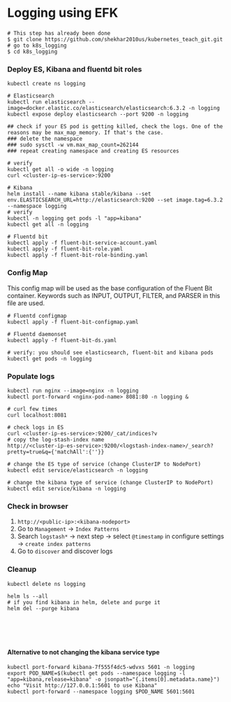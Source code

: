 # Logging using EFK

### 
```
# This step has already been done
$ git clone https://github.com/shekhar2010us/kubernetes_teach_git.git
# go to k8s_logging
$ cd k8s_logging
```

### Deploy ES, Kibana and fluentd bit roles
```
kubectl create ns logging

# Elasticsearch
kubectl run elasticsearch --image=docker.elastic.co/elasticsearch/elasticsearch:6.3.2 -n logging
kubectl expose deploy elasticsearch --port 9200 -n logging

## check if your ES pod is getting killed, check the logs. One of the reasons may be max_map_memory. If that's the case.
### delete the namespace
### sudo sysctl -w vm.max_map_count=262144
### repeat creating namespace and creating ES resources

# verify
kubectl get all -o wide -n logging
curl <cluster-ip-es-service>:9200

# Kibana
helm install --name kibana stable/kibana --set env.ELASTICSEARCH_URL=http://elasticsearch:9200 --set image.tag=6.3.2 --namespace logging
# verify
kubectl -n logging get pods -l "app=kibana"
kubectl get all -n logging

# Fluentd bit
kubectl apply -f fluent-bit-service-account.yaml
kubectl apply -f fluent-bit-role.yaml
kubectl apply -f fluent-bit-role-binding.yaml
```

### Config Map
This config map will be used as the base configuration of the Fluent Bit container. Keywords such as INPUT, OUTPUT, FILTER, and PARSER in this file are used.

```
# Fluentd configmap
kubectl apply -f fluent-bit-configmap.yaml

# Fluentd daemonset
kubectl apply -f fluent-bit-ds.yaml

# verify: you should see elasticsearch, fluent-bit and kibana pods
kubectl get pods -n logging
```

### Populate logs

```
kubectl run nginx --image=nginx -n logging
kubectl port-forward <nginx-pod-name> 8081:80 -n logging &

# curl few times
curl localhost:8081

# check logs in ES
curl <cluster-ip-es-service>:9200/_cat/indices?v
# copy the log-stash-index name
http://<cluster-ip-es-service>:9200/<logstash-index-name>/_search?pretty=true&q={'matchAll':{''}}

# change the ES type of service (change ClusterIP to NodePort)
kubectl edit service/elasticsearch -n logging

# change the kibana type of service (change ClusterIP to NodePort)
kubectl edit service/kibana -n logging
```

### Check in browser
1. `http://<public-ip>:<kibana-nodeport>`
2. Go to `Management` -> `Index Patterns`
3. Search `logstash*` -> next step -> select `@timestamp` in configure settings -> `create index patterns`
4. Go to `discover` and discover logs


### Cleanup

```
kubectl delete ns logging

helm ls --all
# if you find kibana in helm, delete and purge it
helm del --purge kibana
```


<br><br><br>
#### Alternative to not changing the kibana service type
```
kubectl port-forward kibana-7f555f4dc5-wdvxs 5601 -n logging
export POD_NAME=$(kubectl get pods --namespace logging -l "app=kibana,release=kibana" -o jsonpath="{.items[0].metadata.name}")
echo "Visit http://127.0.0.1:5601 to use Kibana"
kubectl port-forward --namespace logging $POD_NAME 5601:5601
```


